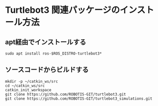 # Turtlebot3 関連パッケージのインストール方法

## apt経由でインストールする
```
sudo apt install ros-$ROS_DISTRO-turtlebot3*
```

## ソースコードからビルドする

```
mkdir -p ~/catkin_ws/src
cd ~/catkin_ws/src
catkin_init_workspace
git clone https://github.com/ROBOTIS-GIT/turtlebot3.git
git clone https://github.com/ROBOTIS-GIT/turtlebot3_simulations.git
```